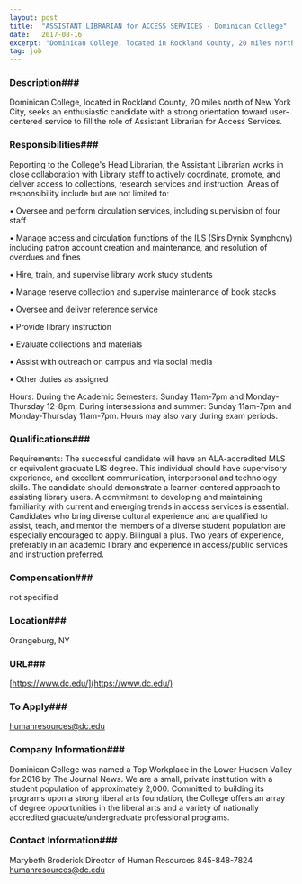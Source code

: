```yaml
---
layout: post
title:  "ASSISTANT LIBRARIAN for ACCESS SERVICES - Dominican College"
date:   2017-08-16
excerpt: "Dominican College, located in Rockland County, 20 miles north of New York City, seeks an enthusiastic candidate with a strong orientation toward user-centered service to fill the role of Assistant Librarian for Access Services. "
tag: job
---
```


### Description###

Dominican College, located in Rockland County, 20 miles north of New York City, seeks an enthusiastic candidate with a strong orientation toward user-centered service to fill the role of Assistant Librarian for Access Services. 


### Responsibilities###

Reporting to the College's Head Librarian, the Assistant Librarian works in close collaboration with Library staff to actively coordinate, promote, and deliver access to collections, research services and instruction. Areas of responsibility include but are not limited to:

• 	Oversee and perform circulation services, including supervision of four staff

• 	Manage access and circulation functions of the ILS (SirsiDynix Symphony) including patron account creation and maintenance, and resolution of overdues and fines

• 	Hire, train, and supervise library work study students

• 	Manage reserve collection and supervise maintenance of book stacks

• 	Oversee and deliver reference service

• 	Provide library instruction

• 	Evaluate collections and materials

• 	Assist with outreach on campus and via social media

• 	Other duties as assigned

Hours:
During the Academic Semesters: Sunday 11am-7pm and Monday-Thursday 12-8pm;
During intersessions and summer: Sunday 11am-7pm and Monday-Thursday 11am-7pm.
Hours may also vary during exam periods. 



### Qualifications###

Requirements: The successful candidate will have an ALA-accredited MLS or equivalent graduate LIS degree. This individual should have supervisory experience, and excellent communication, interpersonal and technology skills. The candidate should demonstrate a learner-centered approach to assisting library users. A commitment to developing and maintaining familiarity with current and emerging trends in access services is essential. Candidates who bring diverse cultural experience and are qualified to assist, teach, and mentor the members of a diverse student population are especially encouraged to apply. Bilingual a plus. Two years of experience, preferably in an academic library and experience in access/public services and instruction preferred.


### Compensation###

not specified


### Location###

Orangeburg, NY


### URL###

[https://www.dc.edu/](https://www.dc.edu/)

### To Apply###

humanresources@dc.edu


### Company Information###

Dominican College was named a Top Workplace in the Lower Hudson Valley for 2016 by The Journal News.  We are a small, private institution with a student population of approximately 2,000. Committed to building its programs upon a strong liberal arts foundation, the College offers an array of degree opportunities in the liberal arts and a variety of nationally accredited graduate/undergraduate professional programs.


### Contact Information###

Marybeth Broderick
Director of Human Resources
845-848-7824
humanresources@dc.edu


